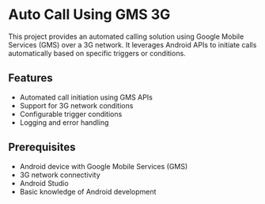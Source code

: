 # Auto Call Using GMS 3G

This project provides an automated calling solution using Google Mobile Services (GMS) over a 3G network. It leverages Android APIs to initiate calls automatically based on specific triggers or conditions.

## Features

- Automated call initiation using GMS APIs
- Support for 3G network conditions
- Configurable trigger conditions
- Logging and error handling

## Prerequisites

- Android device with Google Mobile Services (GMS)
- 3G network connectivity
- Android Studio
- Basic knowledge of Android development
